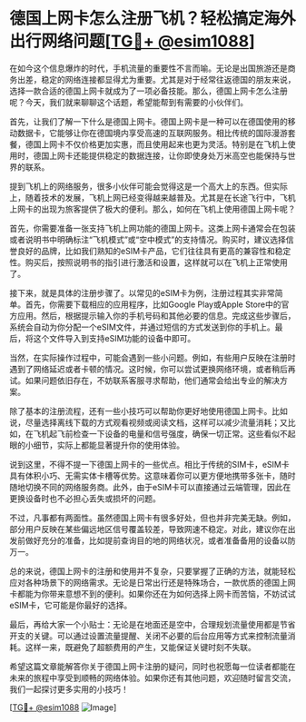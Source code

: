 # 德国上网卡怎么注册飞机？轻松搞定海外出行网络问题[[TG💪+ @esim1088](https://t.me/s/esim1088)]

在如今这个信息爆炸的时代，手机流量的重要性不言而喻。无论是出国旅游还是商务出差，稳定的网络连接都显得尤为重要。尤其是对于经常往返德国的朋友来说，选择一款合适的德国上网卡就成为了一项必备技能。那么，德国上网卡怎么注册呢？今天，我们就来聊聊这个话题，希望能帮到有需要的小伙伴们。

首先，让我们了解一下什么是德国上网卡。德国上网卡是一种可以在德国使用的移动数据卡，它能够让你在德国境内享受高速的互联网服务。相比传统的国际漫游套餐，德国上网卡不仅价格更加实惠，而且使用起来也更为灵活。特别是在飞机上使用时，德国上网卡还能提供稳定的数据连接，让你即使身处万米高空也能保持与世界的联系。

提到飞机上的网络服务，很多小伙伴可能会觉得这是一个高大上的东西。但实际上，随着技术的发展，飞机上网已经变得越来越普及。尤其是在长途飞行中，飞机上网卡的出现为旅客提供了极大的便利。那么，如何在飞机上使用德国上网卡呢？

首先，你需要准备一张支持飞机上网功能的德国上网卡。这类上网卡通常会在包装或者说明书中明确标注“飞机模式”或“空中模式”的支持情况。购买时，建议选择信誉良好的品牌，比如我们熟知的eSIM卡产品，它们往往具有更高的兼容性和稳定性。购买后，按照说明书的指引进行激活和设置，这样就可以在飞机上正常使用了。

接下来，就是具体的注册步骤了。以常见的eSIM卡为例，注册过程其实非常简单。首先，你需要下载相应的应用程序，比如Google Play或Apple Store中的官方应用。然后，根据提示输入你的手机号码和其他必要的信息。完成这些步骤后，系统会自动为你分配一个eSIM文件，并通过短信的方式发送到你的手机上。最后，将这个文件导入到支持eSIM功能的设备中即可。

当然，在实际操作过程中，可能会遇到一些小问题。例如，有些用户反映在注册时遇到了网络延迟或者卡顿的情况。这时候，你可以尝试更换网络环境，或者稍后再试。如果问题依旧存在，不妨联系客服寻求帮助，他们通常会给出专业的解决方案。

除了基本的注册流程，还有一些小技巧可以帮助你更好地使用德国上网卡。比如说，尽量选择离线下载的方式观看视频或阅读文档，这样可以减少流量消耗；又比如，在飞机起飞前检查一下设备的电量和信号强度，确保一切正常。这些看似不起眼的小细节，实际上都能显著提升你的使用体验。

说到这里，不得不提一下德国上网卡的一些优点。相比于传统的SIM卡，eSIM卡具有体积小巧、无需实体卡槽等优势。这意味着你可以更方便地携带多张卡，随时随地切换不同的网络服务商。此外，由于eSIM卡可以直接通过云端管理，因此在更换设备时也不必担心丢失或损坏的问题。

不过，凡事都有两面性。虽然德国上网卡有很多好处，但也并非完美无缺。例如，部分用户反映在某些偏远地区信号覆盖较差，导致网速不稳定。对此，建议你在出发前做好充分的准备，比如提前查询目的地的网络状况，或者准备备用的设备以防万一。

总的来说，德国上网卡的注册和使用并不复杂，只要掌握了正确的方法，就能轻松应对各种场景下的网络需求。无论是日常出行还是特殊场合，一款优质的德国上网卡都能为你带来意想不到的便利。如果你还在为如何选择上网卡而苦恼，不妨试试eSIM卡，它可能是你最好的选择。

最后，再给大家一个小贴士：无论是在地面还是空中，合理规划流量使用都是节省开支的关键。可以通过设置流量提醒、关闭不必要的后台应用等方式来控制流量消耗。这样一来，既避免了超额费用的产生，又能保证关键时刻不失联。

希望这篇文章能解答你关于德国上网卡注册的疑问，同时也祝愿每一位读者都能在未来的旅程中享受到顺畅的网络体验。如果你还有其他问题，欢迎随时留言交流，我们一起探讨更多实用的小技巧！

[[TG💪+ @esim1088](https://t.me/s/esim1088) ![Image](https://i.postimg.cc/4NQfJmqS/Snipaste-2025-05-13-00-14-12.png)]